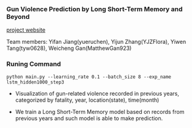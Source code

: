 ### Gun Violence Prediction by Long Short-Term Memory and Beyond

[project website](https://matthewgan923.github.io/)

Team members:
Yifan Jiang(yueruchen),
Yijun Zhang(YJZFlora),
Yiwen Tang(tyw0628),
Weicheng Gan(MatthewGan923)

### Runing Command
```
python main.py --learning_rate 0.1 --batch_size 8 --exp_name lstm_hidden1000_step3
```

* Visualization of gun-related violence recorded in previous years, categorized by fatality, year, location(state), time(month)

* We train a Long Short-Term Memory model based on records from previous years and such model is able to make prediction.

